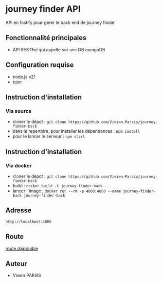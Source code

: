 
# journey finder API
API en fastify pour gerer le back end de journey finder

## Fonctionnalité principales
- API RESTFul qui appelle sur une DB mongoDB

## Configuration requise
- node.js v21
- npm

## Instruction d'installation

### Via source 

- cloner le dépot : `git clone https://github.com/Vivien-Parsis/journey-finder-back`
- dans le repertoire, pour installer les dépendances : `npm install`
- pour le lancer le serveur : `npm start`
  
## Instruction d'installation

### Via docker

- cloner le dépot : `git clone https://github.com/Vivien-Parsis/journey-finder-back`
- build : `docker build -t journey-finder-back .`
- lancer l'image : `docker run --rm -p 4000:4000 --name journey-finder-back journey-finder-back`

## Adresse

`http://localhost:4000`

## Route

[route disponible](/src/router/Router.md)

## Auteur

- Vivien PARSIS

